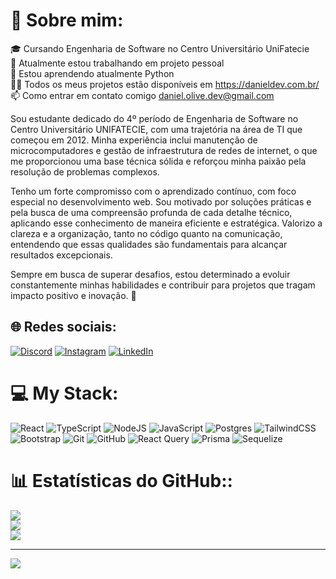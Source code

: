 # 💫  Sobre mim:
🎓 Cursando Engenharia de Software no Centro Universitário UniFatecie<br>🔭 Atualmente estou trabalhando em projeto pessoal<br>🌱 Estou aprendendo atualmente Python<br>👨‍💻 Todos os meus projetos estão disponíveis em https://danieldev.com.br/<br>📫 Como entrar em contato comigo daniel.olive.dev@gmail.com<br>

Sou estudante dedicado do 4º período de Engenharia de Software no Centro Universitário UNIFATECIE, com uma trajetória na área de TI que começou em 2012. Minha experiência inclui manutenção de microcomputadores e gestão de infraestrutura de redes de internet, o que me proporcionou uma base técnica sólida e reforçou minha paixão pela resolução de problemas complexos.

Tenho um forte compromisso com o aprendizado contínuo, com foco especial no desenvolvimento web. Sou motivado por soluções práticas e pela busca de uma compreensão profunda de cada detalhe técnico, aplicando esse conhecimento de maneira eficiente e estratégica. Valorizo a clareza e a organização, tanto no código quanto na comunicação, entendendo que essas qualidades são fundamentais para alcançar resultados excepcionais.

Sempre em busca de superar desafios, estou determinado a evoluir constantemente minhas habilidades e contribuir para projetos que tragam impacto positivo e inovação. 🚀


## 🌐 Redes sociais:
[![Discord](https://img.shields.io/badge/Discord-%237289DA.svg?logo=discord&logoColor=white)](https://discord.gg/danieloliveira8056) [![Instagram](https://img.shields.io/badge/Instagram-%23E4405F.svg?logo=Instagram&logoColor=white)](https://instagram.com/danieloliveiradell) [![LinkedIn](https://img.shields.io/badge/LinkedIn-%230077B5.svg?logo=linkedin&logoColor=white)](https://linkedin.com/in/daniel-olive-dev) 

# 💻 My Stack:
![React](https://img.shields.io/badge/react-%2320232a.svg?style=for-the-badge&logo=react&logoColor=%2361DAFB) ![TypeScript](https://img.shields.io/badge/typescript-%23007ACC.svg?style=for-the-badge&logo=typescript&logoColor=white) ![NodeJS](https://img.shields.io/badge/node.js-6DA55F?style=for-the-badge&logo=node.js&logoColor=white) ![JavaScript](https://img.shields.io/badge/javascript-%23323330.svg?style=for-the-badge&logo=javascript&logoColor=%23F7DF1E) ![Postgres](https://img.shields.io/badge/postgres-%23316192.svg?style=for-the-badge&logo=postgresql&logoColor=white) ![TailwindCSS](https://img.shields.io/badge/tailwindcss-%2338B2AC.svg?style=for-the-badge&logo=tailwind-css&logoColor=white) ![Bootstrap](https://img.shields.io/badge/bootstrap-%238511FA.svg?style=for-the-badge&logo=bootstrap&logoColor=white) ![Git](https://img.shields.io/badge/git-%23F05033.svg?style=for-the-badge&logo=git&logoColor=white) ![GitHub](https://img.shields.io/badge/github-%23121011.svg?style=for-the-badge&logo=github&logoColor=white) ![React Query](https://img.shields.io/badge/-React%20Query-FF4154?style=for-the-badge&logo=react%20query&logoColor=white) ![Prisma](https://img.shields.io/badge/Prisma-3982CE?style=for-the-badge&logo=Prisma&logoColor=white) ![Sequelize](https://img.shields.io/badge/Sequelize-52B0E7?style=for-the-badge&logo=Sequelize&logoColor=white)
# 📊 Estatísticas do GitHub::
![](https://github-readme-stats.vercel.app/api?username=daniel-olive&theme=dark&hide_border=false&include_all_commits=true&count_private=true)<br/>
![](https://github-readme-streak-stats.herokuapp.com/?user=daniel-olive&theme=dark&hide_border=false)<br/>
![](https://github-readme-stats.vercel.app/api/top-langs/?username=daniel-olive&theme=dark&hide_border=false&include_all_commits=true&count_private=true&layout=compact)

---
[![](https://visitcount.itsvg.in/api?id=daniel-olive&icon=0&color=0)](https://visitcount.itsvg.in)

<!-- Proudly created with GPRM ( https://gprm.itsvg.in ) -->
